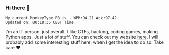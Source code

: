 ### Hi there 👋
<!-- PB START -->
```
My current MonkeyType PB is - WPM:94.21 Acc:97.42
Updated on: 00:18:35 CEST Time
```
<!-- PB END -->
I'm an IT person, just overall. I like CTFs, hacking, coding games, making Python apps. Just a lot of stuff.
You can check out my website [here](https://skill3472.github.io/).
I will probably add some interesting stuff here, when I get the idea to do so. Take care ❤️
